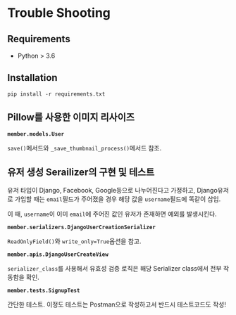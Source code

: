 # Trouble Shooting

## Requirements

- Python > 3.6

## Installation

```
pip install -r requirements.txt
```

## Pillow를 사용한 이미지 리사이즈

**`member.models.User`**

`save()`메서드와 `_save_thumbnail_process()`메서드 참조.

## 유저 생성 Serailizer의 구현 및 테스트

유저 타입이 Django, Facebook, Google등으로 나누어진다고 가정하고, Django유저로 가입할 때는 `email`필드가 주어졌을 경우 해당 값을 `username`필드에 똑같이 삽입.

이 때, `username`이 이미 `email`에 주어진 값인 유저가 존재하면 예외를 발생시킨다.

**`member.serializers.DjangoUserCreationSerializer`**

`ReadOnlyField()`와 `write_only=True`옵션을 참고.

**`member.apis.DjangoUserCreateView`**

`serializer_class`를 사용해서 유효성 검증 로직은 해당 Serializer class에서 전부 작동함을 확인.

**`member.tests.SignupTest`**

간단한 테스트. 이정도 테스트는 Postman으로 작성하고서 반드시 테스트코드도 작성!
